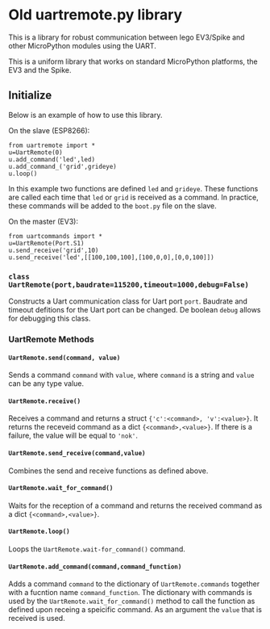 # Old uartremote.py library

This is a library for robust communication between lego EV3/Spike and other MicroPython modules using the UART.

This is a uniform library that works on standard MicroPython platforms, the EV3 and the Spike. 

## Initialize

Below is an example of how to use this library.

On the slave (ESP8266):

```
from uartremote import *
u=UartRemote(0)
u.add_command('led',led)
u.add_command_('grid',grideye)
u.loop()
```

In this example two functions are defined `led` and `grideye`. These functions are called each time that `led` or `grid` is received as a command. In practice, these commands will be added to the `boot.py` file on the slave.

On the master (EV3):
```
from uartcommands import *
u=UartRemote(Port.S1)
u.send_receive('grid',10)
u.send_receive('led',[[100,100,100],[100,0,0],[0,0,100]])
```


### `class UartRemote(port,baudrate=115200,timeout=1000,debug=False)`

Constructs a Uart communication class for Uart port `port`. Baudrate and timeout defitions for the Uart port can be changed. De boolean `debug` allows for debugging this class.

### UartRemote Methods

#### `UartRemote.send(command, value)`

Sends a command `command` with `value`, where `command` is a string and `value` can be any type value.

#### `UartRemote.receive()`

Receives a command and returns a struct `{'c':<command>, 'v':<value>}`. It returns the receveid command as a dict `{<command>,<value>}`. If there is a failure, the value will be equal to `'nok'`.

#### `UartRemote.send_receive(command,value)`

Combines the send and receive functions as defined above.

#### `UartRemote.wait_for_command()`

Waits for the reception of a command and returns the received command as a dict `{<command>,<value>}`.

#### `UartRemote.loop()`

Loops the `UartRemote.wait-for_command()` command.

#### `UartRemote.add_command(command,command_function)`

Adds a command `command` to the dictionary of `UartRemote.commands` together with a fucntion name `command_function`. The dictionary with commands is used by the `UartRemote.wait_for_command()` method to call the function as defined upon receing a speicific command. As an argument the `value` that is received is used.
